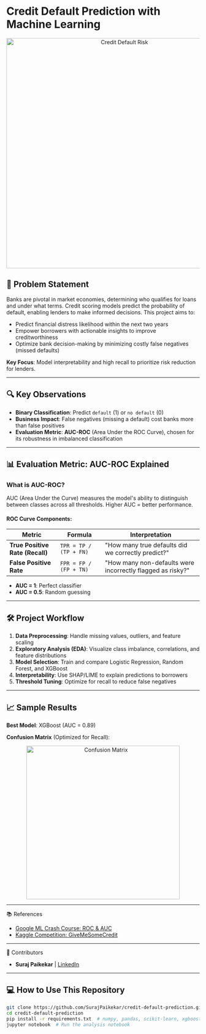 # Credit Default Prediction with Machine Learning

<p align="center">
  <img src="https://i1.wp.com/blog.bankbazaar.com/wp-content/uploads/2016/03/Surviving-a-Credit-Card-Default.png?resize=665%2C266&ssl=1" alt="Credit Default Risk" width="600">
</p>

## 📌 Problem Statement
Banks are pivotal in market economies, determining who qualifies for loans and under what terms. Credit scoring models predict the probability of default, enabling lenders to make informed decisions. This project aims to:
- Predict financial distress likelihood within the next two years
- Empower borrowers with actionable insights to improve creditworthiness
- Optimize bank decision-making by minimizing costly false negatives (missed defaults)

**Key Focus**: Model interpretability and high recall to prioritize risk reduction for lenders.

---

## 🔍 Key Observations
- **Binary Classification**: Predict `default` (1) or `no default` (0)
- **Business Impact**: False negatives (missing a default) cost banks more than false positives
- **Evaluation Metric**: **AUC-ROC** (Area Under the ROC Curve), chosen for its robustness in imbalanced classification

---

## 📊 Evaluation Metric: AUC-ROC Explained
### What is AUC-ROC?
AUC (Area Under the Curve) measures the model's ability to distinguish between classes across all thresholds. Higher AUC = better performance.

#### ROC Curve Components:
| Metric | Formula | Interpretation |
|--------|---------|----------------|
| **True Positive Rate (Recall)** | `TPR = TP / (TP + FN)` | "How many true defaults did we correctly predict?" |
| **False Positive Rate** | `FPR = FP / (FP + TN)` | "How many non-defaults were incorrectly flagged as risky?" |

- **AUC = 1**: Perfect classifier
- **AUC = 0.5**: Random guessing

---

## 🛠️ Project Workflow
1. **Data Preprocessing**: Handle missing values, outliers, and feature scaling
2. **Exploratory Analysis (EDA)**: Visualize class imbalance, correlations, and feature distributions
3. **Model Selection**: Train and compare Logistic Regression, Random Forest, and XGBoost
4. **Interpretability**: Use SHAP/LIME to explain predictions to borrowers
5. **Threshold Tuning**: Optimize for recall to reduce false negatives

---

## 📈 Sample Results
**Best Model**: XGBoost (AUC = 0.89)

**Confusion Matrix** (Optimized for Recall):
<p align="center">
  <img src="https://i.imgur.com/nHHmhxt.png" alt="Confusion Matrix" width="400">
</p>

---

📚 References
- [Google ML Crash Course: ROC & AUC](https://developers.google.com/machine-learning/crash-course/classification/roc-and-auc)
- [Kaggle Competition: GiveMeSomeCredit](https://www.kaggle.com/competitions/GiveMeSomeCredit)

---

👥 Contributors
- **Suraj Paikekar** | [LinkedIn](https://www.linkedin.com/in/surajpaikekar/)

---

## 💻 How to Use This Repository
```bash
git clone https://github.com/SurajPaikekar/credit-default-prediction.git
cd credit-default-prediction
pip install -r requirements.txt  # numpy, pandas, scikit-learn, xgboost, matplotlib
jupyter notebook  # Run the analysis notebook




